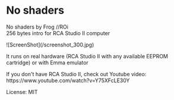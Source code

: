 # No shaders
No shaders by Frog //ROi<br>
256 bytes intro for RCA Studio II computer<br>
<p>
![ScreenShot](/screenshot_300.jpg)
<p>It runs on real hardware (RCA Studio II with any available EEPROM cartridge) or with Emma emulator

<p>If you don't have RCA Studio II, check out Youtube video: https://www.youtube.com/watch?v=Y75XFcLE30Y

<p>License: MIT

